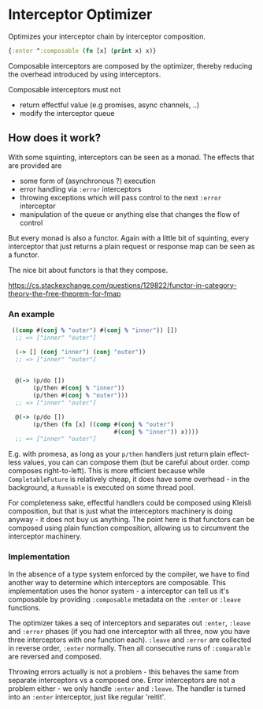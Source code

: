 # Interceptor Optimizer

Optimizes your interceptor chain by interceptor composition.

```clojure
{:enter ^:composable (fn [x] (print x) x)}
```

Composable interceptors are composed by the optimizer, thereby
reducing the overhead introduced by using interceptors.

Composable interceptors must not

* return effectful value (e.g promises, async channels, ..)
* modify the interceptor queue


## How does it work?

With some squinting, interceptors can be seen as a monad.
The effects that are provided are

* some form of (asynchronous ?) execution
* error handling via `:error` interceptors
* throwing exceptions which will pass control to the next `:error` interceptor
* manipulation of the queue or anything else that changes the flow of control

But every monad is also a functor.  Again with a little bit
of squinting, every interceptor that just returns a plain
request or response map can be seen as a functor.

The nice bit about functors is that they compose.

https://cs.stackexchange.com/questions/129822/functor-in-category-theory-the-free-theorem-for-fmap


### An example

```clojure
 ((comp #(conj % "outer") #(conj % "inner")) [])
  ;; => ["inner" "outer"]

  (-> [] (conj "inner") (conj "outer"))
  ;; => ["inner" "outer"]
  

  @(-> (p/do [])
       (p/then #(conj % "inner"))
       (p/then #(conj % "outer")))
  ;; => ["inner" "outer"]

  @(-> (p/do [])
       (p/then (fn [x] ((comp #(conj % "outer")
                              #(conj % "inner")) x))))
  ;; => ["inner" "outer"]
```

E.g. with promesa, as long as your `p/then` handlers
just return plain effect-less values, you can can
compose them (but be careful about order. comp composes
right-to-left).  This is more efficient because
while `CompletableFuture` is relatively cheap, it does
have some overhead - in the background, a `Runnable` is
executed on some thread pool.

For completeness sake, effectful handlers could be
composed using Kleisli composition, but that is just what
the interceptors machinery is doing anyway - it does not
buy us anything.  The point here is that functors can
be composed using plain function composition, allowing us
to circumvent the interceptor machinery.

### Implementation

In the absence of a type system enforced by the compiler,
we have to find another way to determine which interceptors
are composable.  This implementation uses the honor system -
a interceptor can tell us it's composable by providing
`:composable` metadata on the `:enter` or `:leave` functions.

The optimizer takes a seq of interceptors and separates out
`:enter`, `:leave` and `:error` phases (if you had one interceptor
with all three, now you have three interceptors with one
function each).  `:leave` and `:error` are collected in reverse order,
`:enter` normally.  Then all consecutive runs of `:comparable`
are reversed and composed.

Throwing errors actually is not a problem - this behaves
the same from separate interceptors vs a composed one.
Error interceptors are not a problem either - we only handle
`:enter` and `:leave`.  The handler is turned into an `:enter`
interceptor, just like regular 'reitit'.

